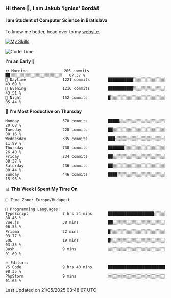 ### Hi there 👋, I am Jakub 'igniss' Bordáš

#### I am Student of Computer Science in Bratislava
To know me better, head over to my [website](https://bordas.sk).

[![My Skills](https://skillicons.dev/icons?i=js,typescript,html,css,figma,svelte,vue,next,postgresql,nest,express,nodejs)](https://bordas.sk)


<!--START_SECTION:waka-->
![Code Time](http://img.shields.io/badge/Code%20Time-1%2C901%20hrs%2044%20mins-blue)

**I'm an Early 🐤** 

```text
🌞 Morning                206 commits         ██░░░░░░░░░░░░░░░░░░░░░░░   07.37 % 
🌆 Daytime                1221 commits        ███████████░░░░░░░░░░░░░░   43.69 % 
🌃 Evening                1216 commits        ███████████░░░░░░░░░░░░░░   43.51 % 
🌙 Night                  152 commits         █░░░░░░░░░░░░░░░░░░░░░░░░   05.44 % 
```
📅 **I'm Most Productive on Thursday** 

```text
Monday                   578 commits         █████░░░░░░░░░░░░░░░░░░░░   20.68 % 
Tuesday                  228 commits         ██░░░░░░░░░░░░░░░░░░░░░░░   08.16 % 
Wednesday                335 commits         ███░░░░░░░░░░░░░░░░░░░░░░   11.99 % 
Thursday                 738 commits         ███████░░░░░░░░░░░░░░░░░░   26.40 % 
Friday                   234 commits         ██░░░░░░░░░░░░░░░░░░░░░░░   08.37 % 
Saturday                 236 commits         ██░░░░░░░░░░░░░░░░░░░░░░░   08.44 % 
Sunday                   446 commits         ████░░░░░░░░░░░░░░░░░░░░░   15.96 % 
```


📊 **This Week I Spent My Time On** 

```text
🕑︎ Time Zone: Europe/Budapest

💬 Programming Languages: 
TypeScript               7 hrs 54 mins       ████████████████████░░░░░   80.46 % 
Vue.js                   38 mins             ██░░░░░░░░░░░░░░░░░░░░░░░   06.55 % 
Prisma                   22 mins             █░░░░░░░░░░░░░░░░░░░░░░░░   03.77 % 
SQL                      19 mins             █░░░░░░░░░░░░░░░░░░░░░░░░   03.35 % 
Bash                     9 mins              ░░░░░░░░░░░░░░░░░░░░░░░░░   01.69 % 

🔥 Editors: 
VS Code                  9 hrs 40 mins       █████████████████████████   98.35 % 
PhpStorm                 9 mins              ░░░░░░░░░░░░░░░░░░░░░░░░░   01.65 % 
```


 Last Updated on 21/05/2025 03:48:07 UTC
<!--END_SECTION:waka-->
